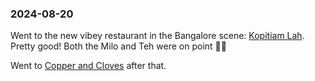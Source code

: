 ### 2024-08-20

Went to the new vibey restaurant in the Bangalore scene: [Kopitiam Lah](https://www.kopitiamlah.com/). Pretty good! Both the Milo and Teh were on point 👌🏽

Went to [Copper and Cloves]() after that.